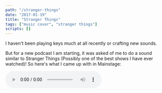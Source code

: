 ```yaml
---
path: "/stranger-things"
date: "2017-01-19"
title: "Stranger Things"
tags: ["music cover", "stranger things"]
scripts: []
---
```


I haven't been playing keys much at all recently or crafting new sounds.

But for a new podcast I am starting, it was asked of me to do a sound similar to Stranger Things (Possibly one of the best shows I have ever watched)!  So here's what I came up with in Mainstage:

<audio controls class="center-block">
	<source type="audio/mp3" src="media/002-stranger_things-intro.mp3"></source>
	<p>Your browser does not support this media player.</p>
</audio>
